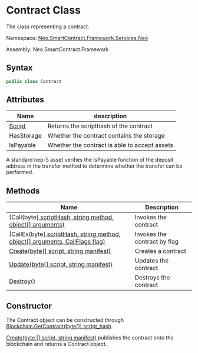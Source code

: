 # Contract Class

The class representing a contract.

Namespace: [Neo.SmartContract.Framework.Services.Neo](../neo.md)

Assembly: Neo.SmartContract.Framework

## Syntax

```c#
public class Contract
```

## Attributes

| Name | description |
| ---------------------------- | ---------- |
| [Script](Contract/Script.md) | Returns the scripthash of the contract |
| HasStorage | Whether the contract contains the storage |
| IsPayable | Whether the contract is able to accept assets |

A standard nep-5 asset verifies the IsPayable function of the deposit address in the transfer method to determine whether the transfer can be performed.

## Methods

| Name | Description |
| -------------------------------- | ------ |
| [Call(byte[\] scriptHash, string method, object[] arguments)](Contract/Call.md) | Invokes the contract |
| [CallEx(byte[\] scriptHash, string method, object[] arguments, CallFlags flag)](Contract/CallEx.md) | Invokes the contract by flag |
| [Create(byte[] script, string manifest)](Contract/Create.md) | Creates a contract |
| [Update(byte[] script, string manifest)](Contract/Update.md) | Updates the contract |
| [Destroy()](Contract/Destroy.md)         | Destroys the contract    |

## Constructor

The Contract object can be constructed through [Blockchain.GetContract(byte[]) script_hash](Blockchain/GetContract.md).

[Create(byte [] script, string manifest)](Contract/Create.md) publishes the contract onto the blockchain and returns a Contract object.